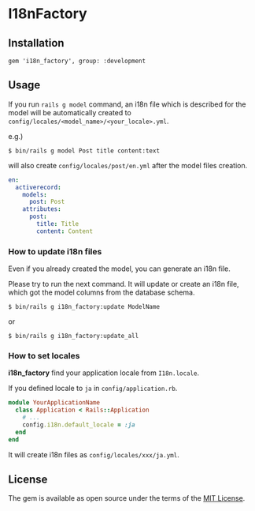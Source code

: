 # I18nFactory


## Installation

```
gem 'i18n_factory', group: :development
```

## Usage

If you run `rails g model` command, an i18n file which is described for the model will be automatically created to `config/locales/<model_name>/<your_locale>.yml`.

e.g.)

```
$ bin/rails g model Post title content:text 
```

will also create `config/locales/post/en.yml` after the model files creation.

```yml
en:
  activerecord:
    models:
      post: Post  
    attributes:
      post:
        title: Title
        content: Content
```

### How to update i18n files

Even if you already created the model, you can generate an i18n file.

Please try to run the next command. It will update or create an i18n file, which got the model columns from the database schema.

```
$ bin/rails g i18n_factory:update ModelName
```
or
```
$ bin/rails g i18n_factory:update_all
```


### How to set locales

**i18n_factory** find your application locale from `I18n.locale`. 

If you defined locale to `ja` in `config/application.rb`.

```rb
module YourApplicationName
  class Application < Rails::Application
    # ...
    config.i18n.default_locale = :ja
  end
end
```

It will create i18n files as `config/locales/xxx/ja.yml`.


## License

The gem is available as open source under the terms of the [MIT License](https://opensource.org/licenses/MIT).

